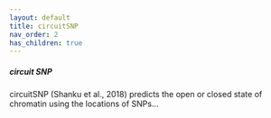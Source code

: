 ```yaml
---
layout: default
title: circuitSNP
nav_order: 2
has_children: true
---
```




##### circuit SNP

circuitSNP (Shanku et al., 2018) predicts the open or closed state of chromatin using the locations of SNPs...